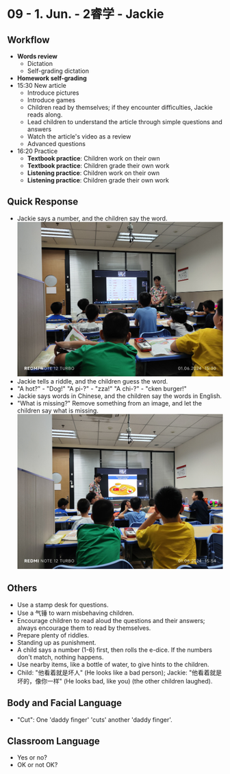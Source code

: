 # 09 - 1. Jun. - 2睿学 - Jackie

## Workflow

- **Words review**
  - Dictation
  - Self-grading dictation
- **Homework self-grading**
- <badge>15:30</badge> New article
  - Introduce pictures
  - Introduce games
  - Children read by themselves; if they encounter difficulties, Jackie reads along.
  - Lead children to understand the article through simple questions and answers
  - Watch the article's video as a review
  - Advanced questions
- <badge>16:20</badge> Practice
  - **Textbook practice**: Children work on their own
  - **Textbook practice**: Children grade their own work
  - **Listening practice**: Children work on their own
  - **Listening practice**: Children grade their own work

## Quick Response

- Jackie says a number, and the children say the word.
  ![](/imgs/SAVE_20240603_211716.jpg)
- Jackie tells a riddle, and the children guess the word.
- "A hot?" - "Dog!" "A pi-?" - "zza!" "A chi-?" - "cken burger!"
- Jackie says words in Chinese, and the children say the words in English.
- "What is missing?" Remove something from an image, and let the children say what is missing.
  ![](/imgs/SAVE_20240603_211723.jpg)

## Others

- Use a stamp desk for questions.
- Use a 气锤 to warn misbehaving children.
- Encourage children to read aloud the questions and their answers; always encourage them to read by themselves.
- Prepare plenty of riddles.
- Standing up as punishment.
- A child says a number (1-6) first, then rolls the e-dice. If the numbers don't match, nothing happens.
- Use nearby items, like a bottle of water, to give hints to the children.
- Child: "他看着就是坏人" (He looks like a bad person); Jackie: "他看着就是坏的，像你一样" (He looks bad, like you) (the other children laughed).

## Body and Facial Language

- "Cut": One 'daddy finger' 'cuts' another 'daddy finger'.

## Classroom Language

- Yes or no?
- OK or not OK?
